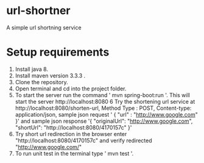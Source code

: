 # url-shortner
A simple url shortning service 

# Setup requirements
1. Install java 8.
2. Install maven version 3.3.3 .
3. Clone the repository.
4. Open terminal and cd into the project folder.
5. To start the server run the command ' mvn spring-boot:run '. This will start the server http://localhost:8080
6  Try the shortening url service at http://localhost:8080/shorten-url, Method Type : POST, Content-type: application/json, sample json request ' { "url" : "http://www.google.com" }' and sample json response '{ "originalUrl": "http://www.google.com",  "shortUrl": "http://localhost:8080/4170157c" }'
7. Try short url redirection in the browser enter "http://localhost:8080/4170157c" and verify redirected "http://www.google.com/"
8. To run unit test in the terminal type ' mvn test '. 
